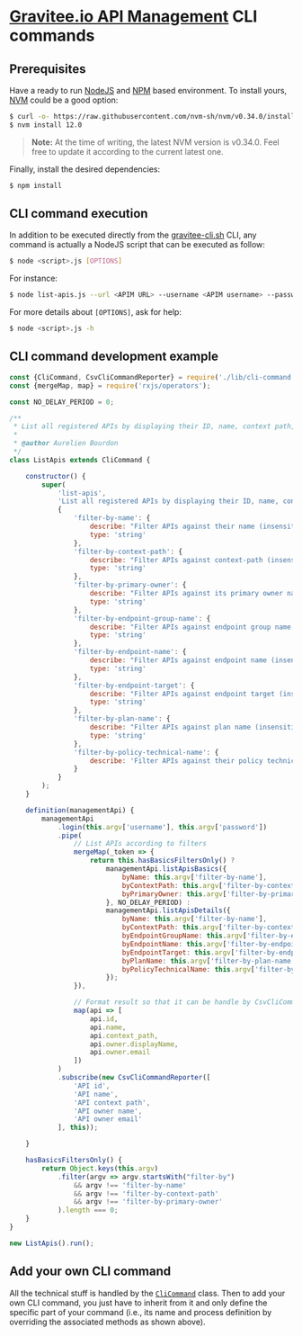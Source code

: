# [Gravitee.io API Management](https://gravitee.io/products/apim/) CLI commands

## Prerequisites 

Have a ready to run [NodeJS](https://nodejs.org/en/) and [NPM](https://www.npmjs.com/) based environment.
To install yours, [NVM](https://github.com/nvm-sh/nvm) could be a good option:

```bash
$ curl -o- https://raw.githubusercontent.com/nvm-sh/nvm/v0.34.0/install.sh | bash
$ nvm install 12.0
```

> **Note:** At the time of writing, the latest NVM version is v0.34.0. Feel free to update it according to the current latest one.

Finally, install the desired dependencies:

```bash
$ npm install
```

## CLI command execution

In addition to be executed directly from the [gravitee-cli.sh](../gravitee-cli.sh) CLI, any command is actually a NodeJS script that can be executed as follow:

```bash
$ node <script>.js [OPTIONS]
```

For instance:

```bash
$ node list-apis.js --url <APIM URL> --username <APIM username> --password <APIM password> --query-filter products
```

For more details about `[OPTIONS]`, ask for help:
```bash
$ node <script>.js -h
```

## CLI command development example

```js
const {CliCommand, CsvCliCommandReporter} = require('./lib/cli-command');
const {mergeMap, map} = require('rxjs/operators');

const NO_DELAY_PERIOD = 0;

/**
 * List all registered APIs by displaying their ID, name, context path, owner name and owner email, in CSV format.
 *
 * @author Aurelien Bourdon
 */
class ListApis extends CliCommand {

    constructor() {
        super(
            'list-apis',
            'List all registered APIs by displaying their ID, name, context path, owner name and owner email, in CSV format',
            {
                'filter-by-name': {
                    describe: "Filter APIs against their name (insensitive regex)",
                    type: 'string'
                },
                'filter-by-context-path': {
                    describe: "Filter APIs against context-path (insensitive regex)",
                    type: 'string'
                },
                'filter-by-primary-owner': {
                    describe: "Filter APIs against its primary owner name or address (insensitive regex)",
                    type: 'string'
                },
                'filter-by-endpoint-group-name': {
                    describe: "Filter APIs against endpoint group name (insensitive regex)",
                    type: 'string'
                },
                'filter-by-endpoint-name': {
                    describe: "Filter APIs against endpoint name (insensitive regex)",
                    type: 'string'
                },
                'filter-by-endpoint-target': {
                    describe: "Filter APIs against endpoint target (insensitive regex)",
                    type: 'string'
                },
                'filter-by-plan-name': {
                    describe: "Filter APIs against plan name (insensitive regex)",
                    type: 'string'
                },
                'filter-by-policy-technical-name': {
                    describe: 'Filter APIs against their policy technical names (insensitive regex) (see https://docs.gravitee.io/apim_policies_overview.html for more details)'
                }
            }
        );
    }

    definition(managementApi) {
        managementApi
            .login(this.argv['username'], this.argv['password'])
            .pipe(
                // List APIs according to filters
                mergeMap(_token => {
                    return this.hasBasicsFiltersOnly() ?
                        managementApi.listApisBasics({
                            byName: this.argv['filter-by-name'],
                            byContextPath: this.argv['filter-by-context-path'],
                            byPrimaryOwner: this.argv['filter-by-primary-owner']
                        }, NO_DELAY_PERIOD) :
                        managementApi.listApisDetails({
                            byName: this.argv['filter-by-name'],
                            byContextPath: this.argv['filter-by-context-path'],
                            byEndpointGroupName: this.argv['filter-by-endpoint-group-name'],
                            byEndpointName: this.argv['filter-by-endpoint-name'],
                            byEndpointTarget: this.argv['filter-by-endpoint-target'],
                            byPlanName: this.argv['filter-by-plan-name'],
                            byPolicyTechnicalName: this.argv['filter-by-policy-technical-name']
                        });
                }),

                // Format result so that it can be handle by CsvCliCommandReporter
                map(api => [
                    api.id,
                    api.name,
                    api.context_path,
                    api.owner.displayName,
                    api.owner.email
                ])
            )
            .subscribe(new CsvCliCommandReporter([
                'API id',
                'API name',
                'API context path',
                'API owner name',
                'API owner email'
            ], this));

    }

    hasBasicsFiltersOnly() {
        return Object.keys(this.argv)
            .filter(argv => argv.startsWith("filter-by")
                && argv !== 'filter-by-name'
                && argv !== 'filter-by-context-path'
                && argv !== 'filter-by-primary-owner'
            ).length === 0;
    }
}

new ListApis().run();
```

## Add your own CLI command

All the technical stuff is handled by the [`CliCommand`](lib/cli-command.js) class. Then to add your own CLI command, you just have to inherit from it and only define the specific part of your command (i.e., its name and process definition by overriding the associated methods as shown above).
